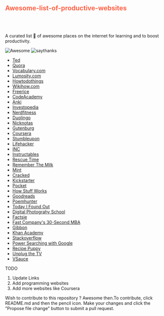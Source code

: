 #
<div style="height:80px">
<h2 style="color:tomato">Awesome-list-of-productive-websites</h2>
</div>

A curated list :book: of awesome places on the internet for learning and to boost productivity.

<img src="https://camo.githubusercontent.com/13c4e50d88df7178ae1882a203ed57b641674f94/68747470733a2f2f63646e2e7261776769742e636f6d2f73696e647265736f726875732f617765736f6d652f643733303566333864323966656437386661383536353265336136336531353464643865383832392f6d656469612f62616467652e737667" alt="Awesome" data-canonical-src="https://cdn.rawgit.com/sindresorhus/awesome/d7305f38d29fed78fa85652e3a63e154dd8e8829/media/badge.svg" style="max-width:100%;"> 

<img src="https://camo.githubusercontent.com/33e33e9c0c5907ade76ad21b385bbc4ddeadd7f6/68747470733a2f2f696d672e736869656c64732e696f2f62616467652f7361792d7468616e6b732d6666363962342e737667" alt="saythanks" data-canonical-src="https://img.shields.io/badge/say-thanks-ff69b4.svg" style="max-width:100%;">
<br>


<ul> 
<li><a href="https://www.ted.com/" target="_blank">Ted</a> </li>
<li><a href="http://www.quora.com/">Quora</a> </li>
<li><a href="http://www.vocabulary.com/">Vocabulary.com</a> </li>
<li><a href="http://www.lumosity.com/">Lumosity.com</a> </li>
<li><a href="http://www.howtodothings.com/">Howtodothings</a> </li>
<li><a href="http://www.wikihow.com/Main-Page">Wikihow.com</a></li>
<li><a href="http://www.freerice.com">Freerice</a></li>
<li><a href="https://www.codecademy.com/">CodeAcademy</a></li>
<li><a href="http://www.ankisrs.net/">Anki</a></li>
<li><a href="http://www.investopedia.com/">Investopedia</a></li>
<li><a href="http://www.nerdfitness.com/">Nerdfitness</a></li>
<li><a href="http://www.duolingo.com/">Duolingo</a></li>
<li><a href="http://nicknotas.com/">Nicknotas</a></li>
<li><a href="http://www.gutenburg.org/">Gutenburg</a></li>
<li><a href="http://www.coursera.org/">Coursera</a></li>
<li><a href="http://www.stumbleupon.com/">Stumbleupon</a></li>
<li><a href="http://www.lifehacker.com/">Lifehacker</a></li>
<li><a href="http://www.inc.com/">INC</a></li>
<li><a href="http://www.instructables.com/">Instructables</a></li>
<li><a href="http://www.rescuetime.com/">Rescue Time</a></li>
<li><a href="http://www.rememberthemilk.com/">Remember The Milk</a></li>
<li><a href="http://www.mint.com/">Mint</a></li>
<li><a href="http://www.cracked.com/">Cracked</a></li>
<li><a href="http://www.kickstarter.com/">Kickstarter</a></li>
<li><a href="http:/www.getpocket.com/">Pocket</a></li>
<li><a href="http://www.howstuffworks.com/">How Stuff Works</a></li>
<li><a href="http://www.goodreads.com/">Goodreads</a></li>
<li><a href="http://www.poemhunter.com/poets">Poemhunter</a></li>
<li><a href="http://www.todayifoundout.com/">Today I Found Out</a></li>
<li><a href="http://www.digital-photography-school.com/">Digital Photograhy School</a></li>
<li><a href="http://www.factsie.com/">Factsie</a></li>
<li><a href="http://fastcompany.com/">Fast Company's 30-Second MBA</a></li>
<li><a href="http://www.gibbon.co/">Gibbon</a></li>
<li><a href="http://khanacademy.org/">Khan Academy</a></li>
<li><a href="http://www.stackoverflow.com">Stackoverflow</a></li>
<li><a href="http://www.powersearchingwithgoogle.com">Power Searching with Google</a></li>
<li><a href="http://recipepuppy.com/">Recipe Puppy</a></li>
<li><a href="http://www.unplugthetv.com/">Unplug the TV</a></li>
<li><a href="http://www.youtube.com/user/Vsacue/videos">VSauce</a></li>

</ul>


TODO

1. Update Links
2. Add programming websites
3. Add more websites like Coursera


Wish to contribute to this repository ?
Awesome then.To contribute, click README.md and then the pencil icon. Make your changes and click the "Propose file change" button to submit a pull request.


